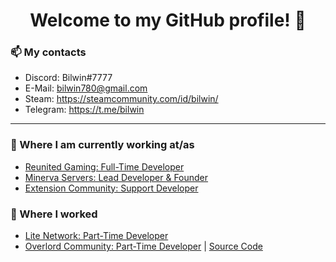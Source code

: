 <h1 align="center"> Welcome to my GitHub profile! 👋</h1>

### 📫 My contacts
- Discord: Bilwin#7777 <br>
- E-Mail: bilwin780@gmail.com <br>
- Steam: https://steamcommunity.com/id/bilwin/ <br>
- Telegram: https://t.me/bilwin <br>

---

### 💼 Where I am currently working at/as
- [Reunited Gaming: Full-Time Developer](https://www.reunitedgaming.nn.pe/forums/)
- [Minerva Servers: Lead Developer & Founder](https://www.minerva.pw/)
- [Extension Community: Support Developer](https://discord.gg/8gBwzAhTZt)

### 💼 Where I worked
- [Lite Network: Part-Time Developer](http://www.lite-network.de/)
- [Overlord Community: Part-Time Developer](https://discord.gg/FAR8S7Ubs5) | [Source Code](https://github.com/Zike-OC/Overlord-Community-Schema)
